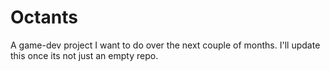 # Octants
A game-dev project I want to do over the next couple of months. I'll update this once its not just an empty repo.

